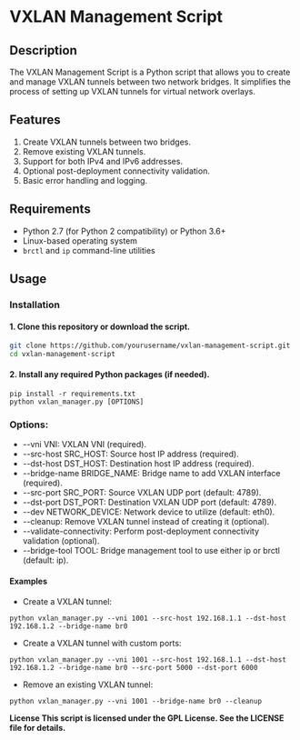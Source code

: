 # VXLAN Management Script

## Description

The VXLAN Management Script is a Python script that allows you to create and manage VXLAN tunnels between two network bridges. It simplifies the process of setting up VXLAN tunnels for virtual network overlays.

## Features

1. Create VXLAN tunnels between two bridges.
2. Remove existing VXLAN tunnels.
3. Support for both IPv4 and IPv6 addresses.
4. Optional post-deployment connectivity validation.
5. Basic error handling and logging.

## Requirements

- Python 2.7 (for Python 2 compatibility) or Python 3.6+
- Linux-based operating system
- `brctl` and `ip` command-line utilities

## Usage

### Installation

#### 1. Clone this repository or download the script.

```bash
git clone https://github.com/yourusername/vxlan-management-script.git
cd vxlan-management-script
```

#### 2. Install any required Python packages (if needed).
```
pip install -r requirements.txt
python vxlan_manager.py [OPTIONS]
```

### Options:

* --vni VNI: VXLAN VNI (required).
* --src-host SRC_HOST: Source host IP address (required).
* --dst-host DST_HOST: Destination host IP address (required).
* --bridge-name BRIDGE_NAME: Bridge name to add VXLAN interface (required).
* --src-port SRC_PORT: Source VXLAN UDP port (default: 4789).
* --dst-port DST_PORT: Destination VXLAN UDP port (default: 4789).
* --dev NETWORK_DEVICE: Network device to utilize (default: eth0).
* --cleanup: Remove VXLAN tunnel instead of creating it (optional).
* --validate-connectivity: Perform post-deployment connectivity validation (optional).
* --bridge-tool TOOL: Bridge management tool to use either ip or brctl (default: ip).

#### Examples
* Create a VXLAN tunnel:
```
python vxlan_manager.py --vni 1001 --src-host 192.168.1.1 --dst-host 192.168.1.2 --bridge-name br0
```

* Create a VXLAN tunnel with custom ports:
```
python vxlan_manager.py --vni 1001 --src-host 192.168.1.1 --dst-host 192.168.1.2 --bridge-name br0 --src-port 5000 --dst-port 6000
```
* Remove an existing VXLAN tunnel:
```
python vxlan_manager.py --vni 1001 --bridge-name br0 --cleanup
```

**License
This script is licensed under the GPL License. See the LICENSE file for details.**

